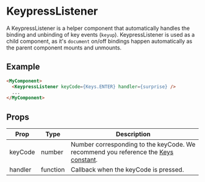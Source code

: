 # KeypressListener

A KeypressListener is a helper component that automatically handles the binding and unbinding of key events (`keyup`). KeypressListener is used as a child component, as it's `document` on/off bindings happen automatically as the parent component mounts and unmounts.


## Example

```html
<MyComponent>
  <KeypressListener keyCode={Keys.ENTER} handler={surprise} />
  ...
</MyComponent>
```


## Props

| Prop | Type | Description |
| --- | --- | --- |
| keyCode | number | Number corresponding to the keyCode. We recommend you reference the [Keys constant](../../constants/Keys.js). |
| handler | function | Callback when the keyCode is pressed. |
